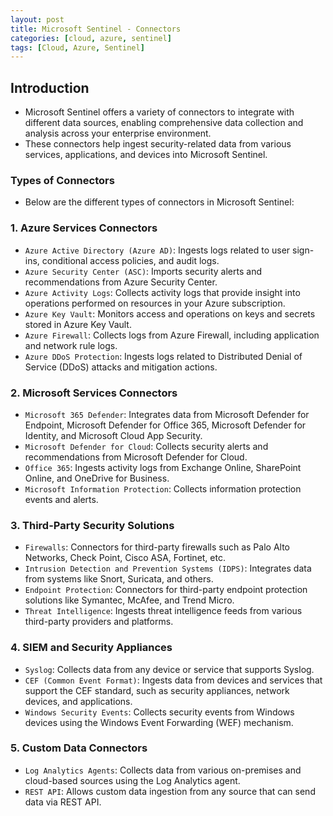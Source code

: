 ```yaml
---
layout: post
title: Microsoft Sentinel - Connectors
categories: [cloud, azure, sentinel]
tags: [Cloud, Azure, Sentinel]
---
```


## Introduction
- Microsoft Sentinel offers a variety of connectors to integrate with different data sources, enabling comprehensive data collection and analysis across your enterprise environment. 
- These connectors help ingest security-related data from various services, applications, and devices into Microsoft Sentinel. 

### Types of Connectors
- Below are the different types of connectors in Microsoft Sentinel:

### 1. **Azure Services Connectors**
- `Azure Active Directory (Azure AD)`: Ingests logs related to user sign-ins, conditional access policies, and audit logs.
- `Azure Security Center (ASC)`: Imports security alerts and recommendations from Azure Security Center.
- `Azure Activity Logs`: Collects activity logs that provide insight into operations performed on resources in your Azure subscription.
- `Azure Key Vault`: Monitors access and operations on keys and secrets stored in Azure Key Vault.
- `Azure Firewall`: Collects logs from Azure Firewall, including application and network rule logs.
- `Azure DDoS Protection`: Ingests logs related to Distributed Denial of Service (DDoS) attacks and mitigation actions.

### 2. **Microsoft Services Connectors**
- `Microsoft 365 Defender`: Integrates data from Microsoft Defender for Endpoint, Microsoft Defender for Office 365, Microsoft Defender for Identity, and Microsoft Cloud App Security.
- `Microsoft Defender for Cloud`: Collects security alerts and recommendations from Microsoft Defender for Cloud.
- `Office 365`: Ingests activity logs from Exchange Online, SharePoint Online, and OneDrive for Business.
- `Microsoft Information Protection`: Collects information protection events and alerts.

### 3. **Third-Party Security Solutions**
- `Firewalls`: Connectors for third-party firewalls such as Palo Alto Networks, Check Point, Cisco ASA, Fortinet, etc.
- `Intrusion Detection and Prevention Systems (IDPS)`: Integrates data from systems like Snort, Suricata, and others.
- `Endpoint Protection`: Connectors for third-party endpoint protection solutions like Symantec, McAfee, and Trend Micro.
- `Threat Intelligence`: Ingests threat intelligence feeds from various third-party providers and platforms.

### 4. **SIEM and Security Appliances**
- `Syslog`: Collects data from any device or service that supports Syslog.
- `CEF (Common Event Format)`: Ingests data from devices and services that support the CEF standard, such as security appliances, network devices, and applications.
- `Windows Security Events`: Collects security events from Windows devices using the Windows Event Forwarding (WEF) mechanism.

### 5. **Custom Data Connectors**
- `Log Analytics Agents`: Collects data from various on-premises and cloud-based sources using the Log Analytics agent.
- `REST API`: Allows custom data ingestion from any source that can send data via REST API.
